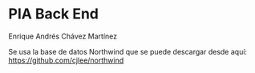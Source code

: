# PIA Back End

Enrique Andrés Chávez Martínez 

Se usa la base de datos Northwind que se puede descargar desde aquí: 
https://github.com/cjlee/northwind

